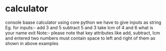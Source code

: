 # calculator
console baase calculator using core python
we have to give inputs as string
Eg. for inputs:-
      add 3 and 5
      subtract 5 and 3
      take lcm of 4 and 6
      what is your name
      exit
Note:- please note that key attributes like add, subtract, lcm and entered two numbers must contain space to left and right of them as shown in above examples

